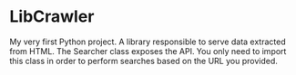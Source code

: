 # LibCrawler
My very first Python project. A library responsible to serve data extracted from HTML.
The Searcher class exposes the API. You only need to import
this class in order to perform searches based on the URL you provided.
